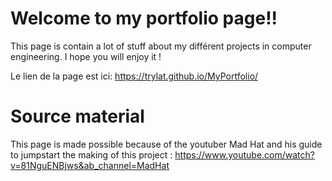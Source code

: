 # Welcome to my portfolio page!!
This page is contain a lot of stuff about my différent projects in computer engineering. I hope you will enjoy it !

Le lien de la page est ici: https://trylat.github.io/MyPortfolio/


# Source material
This page is made possible because of the youtuber Mad Hat and his guide to jumpstart the making of this project : https://www.youtube.com/watch?v=81NguENBjws&ab_channel=MadHat